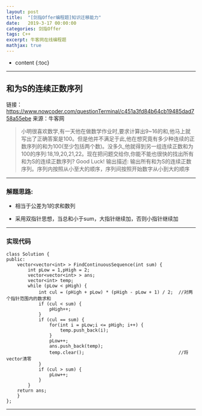 ```yaml
---
layout: post
title:  "[剑指Offer编程题]知识迁移能力"
date:   2019-3-17 00:00:00
categories: 剑指Offer
tags: C++
excerpt: 牛客网在线编程题
mathjax: true
---
```

* content
{:toc}
---

## 和为S的连续正数序列

链接：https://www.nowcoder.com/questionTerminal/c451a3fd84b64cb19485dad758a55ebe
来源：牛客网

> 小明很喜欢数学,有一天他在做数学作业时,要求计算出9~16的和,他马上就写出了正确答案是100。但是他并不满足于此,他在想究竟有多少种连续的正数序列的和为100(至少包括两个数)。没多久,他就得到另一组连续正数和为100的序列:18,19,20,21,22。现在把问题交给你,你能不能也很快的找出所有和为S的连续正数序列? Good Luck! 
输出描述:
输出所有和为S的连续正数序列。序列内按照从小至大的顺序，序列间按照开始数字从小到大的顺序



---

### 解题思路:


- 相当于公差为1的求和数列<br/>

- 采用双指针思想，当总和小于sum，大指针继续加，否则小指针继续加<br/>


---

### 实现代码

```
class Solution {
public:
    vector<vector<int> > FindContinuousSequence(int sum) {
        int pLow = 1,pHigh = 2;
        vector<vector<int> > ans;
        vector<int> temp;
        while (pLow < pHigh) {
            int cul = (pHigh + pLow) * (pHigh - pLow + 1) / 2;  //对两个指针范围内的数求和
            if (cul < sum) {
                pHigh++;
            }
            if (cul == sum) {
                for(int i = pLow;i <= pHigh; i++) {
                    temp.push_back(i);
                }
                pLow++;
                ans.push_back(temp);                           
                temp.clear();                                   //将vector清零
            }
            if (cul > sum) {
                pLow++;
            }
        }
    return ans;
    }
};
```


---
